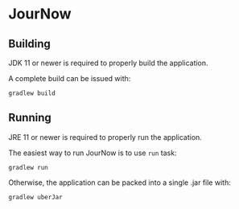 # JourNow

## Building
JDK 11 or newer is required to properly build the application.

A complete build can be issued with:
```
gradlew build
```

## Running
JRE 11 or newer is required to properly run the application.

The easiest way to run JourNow is to use `run` task:
```
gradlew run
```

Otherwise, the application can be packed into a single .jar file with:
```
gradlew uberJar
```
